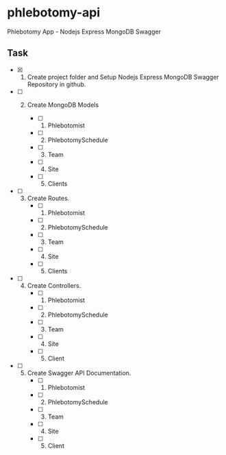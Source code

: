 # phlebotomy-api
Phlebotomy App - Nodejs Express MongoDB Swagger

## Task ##

- [x] 1. Create project folder and Setup Nodejs Express MongoDB Swagger Repository in github.

- [ ] 2. Create MongoDB Models
  
      - [ ] 1. Phlebotomist
      - [ ] 2. PhlebotomySchedule
      - [ ] 3. Team
      - [ ] 4. Site
      - [ ] 5. Clients

- [ ] 3. Create Routes.
      - [ ] 1. Phlebotomist
      - [ ] 2. PhlebotomySchedule
      - [ ] 3. Team
      - [ ] 4. Site
      - [ ] 5. Clients

- [ ] 4. Create Controllers.
      - [ ] 1. Phlebotomist
      - [ ] 2. PhlebotomySchedule
      - [ ] 3. Team
      - [ ] 4. Site
      - [ ] 5. Client

- [ ] 5. Create Swagger API Documentation.
      - [ ] 1. Phlebotomist
      - [ ] 2. PhlebotomySchedule
      - [ ] 3. Team
      - [ ] 4. Site
      - [ ] 5. Client